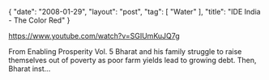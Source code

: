 {
   "date": "2008-01-29",
   "layout": "post",
   "tag": [
      "Water"
   ],
   "title": "IDE India - The Color Red"
}

https://www.youtube.com/watch?v=SGIUmKuJQ7g  

From Enabling Prosperity Vol. 5 Bharat and his family struggle to raise themselves out of poverty as poor farm yields lead to growing debt. Then, Bharat inst...